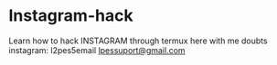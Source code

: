 # Instagram-hack
Learn how to hack INSTAGRAM through termux here with me doubts instagram: l2pes5email lpessuport@gmail.com
